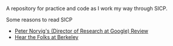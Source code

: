 A repository for practice and code as I work my way through SICP.

Some reasons to read SICP
- [Peter Norvig's (Director of Research at Google) Review](https://www.amazon.com/review/R403HR4VL71K8)
- [Hear the Folks at Berkeley](https://people.eecs.berkeley.edu/~bh/sicp.html)